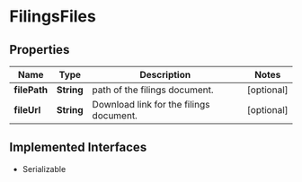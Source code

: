 

# FilingsFiles


## Properties

Name | Type | Description | Notes
------------ | ------------- | ------------- | -------------
**filePath** | **String** | path of the filings document. |  [optional]
**fileUrl** | **String** | Download link for the filings document. |  [optional]


## Implemented Interfaces

* Serializable


